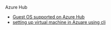 Azure Hub


* [Guest OS supported on Azure Hub](https://learn.microsoft.com/en-us/azure-stack/operator/azure-stack-supported-os?view=azs-2301&tabs=os1)
* [setting up virtual machine in Azuare using cli](https://omnios.org/article/azure-image.html)
